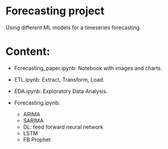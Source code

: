 # Forecasting project

Using different ML models for a timeseries forecasting. 

# Content:

- Forecasting_paper.ipynb: Notebook with images and charts.
 
- ETL.ipynb: Extract, Transform, Load.
- EDA.ipynb: Exploratory Data Analysis.
- Forecasting.ipynb:
  -  ARIMA
  -  SARIMA
  -  DL: feed forward neural network
  -  LSTM
  -  FB Prophet
